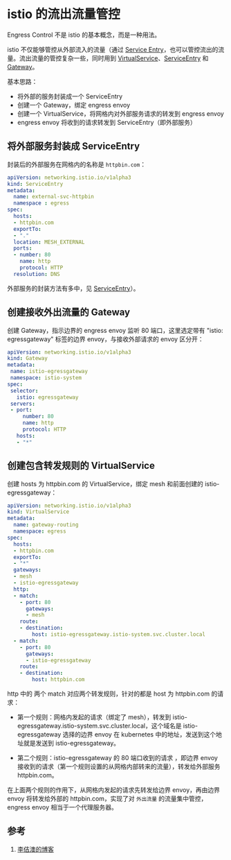<!-- toc -->
# istio 的流出流量管控

Engress Control 不是 istio 的基本概念，而是一种用法。

istio 不仅能够管控从外部流入的流量（通过 [Service Entry](./entry.md)，也可以管控流出的流量。流出流量的管控复杂一些，同时用到 [VirtualService](./vsvc.md)、[ServiceEntry](./entry.md) 和 [Gateway](./gateway.md)。

基本思路：

* 将外部的服务封装成一个 ServiceEntry
* 创建一个 Gateway，绑定 engress envoy 
* 创建一个 VirtualService，将网格内对外部服务请求的转发到 engress envoy
* engress envoy 将收到的请求转发到 ServiceEntry（即外部服务）

## 将外部服务封装成 ServiceEntry

封装后的外部服务在网格内的名称是 `httpbin.com`：

```yaml
apiVersion: networking.istio.io/v1alpha3
kind: ServiceEntry
metadata:
  name: external-svc-httpbin
  namespace : egress
spec:
  hosts:
  - httpbin.com
  exportTo:
  - "."
  location: MESH_EXTERNAL
  ports:
  - number: 80
    name: http
    protocol: HTTP
  resolution: DNS
```

外部服务的封装方法有多中，见 [ServiceEntry](./entry.md)）。

## 创建接收外出流量的 Gateway

创建 Gateway，指示边界的 engress envoy 监听 80 端口，这里选定带有 "istio: egressgateway" 标签的边界 envoy，与接收外部请求的 envoy 区分开：

```yaml
apiVersion: networking.istio.io/v1alpha3
kind: Gateway
metadata:
 name: istio-egressgateway
 namespace: istio-system
spec:
 selector:
   istio: egressgateway
 servers:
 - port:
     number: 80
     name: http
     protocol: HTTP
   hosts:
   - "*"
```

## 创建包含转发规则的 VirtualService

创建 hosts 为 httpbin.com 的 VirtualService，绑定 mesh 和前面创建的 istio-egressgateway：

```yaml
apiVersion: networking.istio.io/v1alpha3
kind: VirtualService
metadata:
  name: gateway-routing
  namespace: egress
spec:
  hosts:
  - httpbin.com
  exportTo:
  - "*"
  gateways:
  - mesh
  - istio-egressgateway
  http:
  - match:
    - port: 80
      gateways:
      - mesh
    route:
    - destination:
        host: istio-egressgateway.istio-system.svc.cluster.local
  - match:
    - port: 80
      gateways:
      - istio-egressgateway
    route:
    - destination:
        host: httpbin.com
```

http 中的 两个 match 对应两个转发规则，针对的都是 host 为 httpbin.com 的请求：

* 第一个规则：网格内发起的请求（绑定了 mesh），转发到 istio-egressgateway.istio-system.svc.cluster.local，这个域名是 istio-egressgateway 选择的边界 envoy 在 kubernetes 中的地址，发送到这个地址就是发送到 istio-egressgateway。

* 第二个规则：istio-egressgateway 的 80 端口收到的请求 ，即边界 envoy 接收到的请求（第一个规则设置的从网格内部转来的流量），转发给外部服务 httpbin.com。

在上面两个规则的作用下，从网格内发起的请求先转发给边界 envoy，再由边界 envoy 将转发给外部的 httpbin.com，实现了对 `外出流量` 的流量集中管控，engress envoy 相当于一个代理服务器。

## 参考

1. [李佶澳的博客][1]

[1]: https://www.lijiaocn.com "李佶澳的博客"
